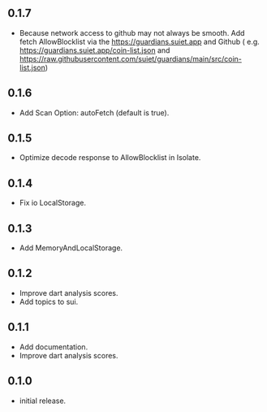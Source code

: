 ## 0.1.7

* Because network access to github may not always be smooth. Add fetch AllowBlocklist via
  the https://guardians.suiet.app and Github (
  e.g. https://guardians.suiet.app/coin-list.json
  and https://raw.githubusercontent.com/suiet/guardians/main/src/coin-list.json)

## 0.1.6

* Add Scan Option: autoFetch (default is true).

## 0.1.5

* Optimize decode response to AllowBlocklist in Isolate.

## 0.1.4

* Fix io LocalStorage.

## 0.1.3

* Add MemoryAndLocalStorage.

## 0.1.2

* Improve dart analysis scores.
* Add topics to sui.

## 0.1.1

* Add documentation.
* Improve dart analysis scores.

## 0.1.0

* initial release.
